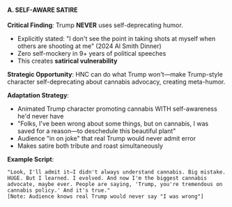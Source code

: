#### **A. SELF-AWARE SATIRE**

**Critical Finding**: Trump **NEVER** uses self-deprecating humor.

- Explicitly stated: "I don't see the point in taking shots at myself when others are shooting at me" (2024 Al Smith Dinner)
- Zero self-mockery in 9+ years of political speeches
- This creates **satirical vulnerability**

**Strategic Opportunity**:
HNC can do what Trump won't—make Trump-style character self-deprecating about cannabis advocacy, creating meta-humor.

**Adaptation Strategy**:

- Animated Trump character promoting cannabis WITH self-awareness he'd never have
- "Folks, I've been wrong about some things, but on cannabis, I was saved for a reason—to deschedule this beautiful plant"
- Audience "in on joke" that real Trump would never admit error
- Makes satire both tribute and roast simultaneously

**Example Script**:

```
"Look, I'll admit it—I didn't always understand cannabis. Big mistake. HUGE. But I learned. I evolved. And now I'm the biggest cannabis advocate, maybe ever. People are saying, 'Trump, you're tremendous on cannabis policy.' And it's true."
[Note: Audience knows real Trump would never say "I was wrong"]
```
